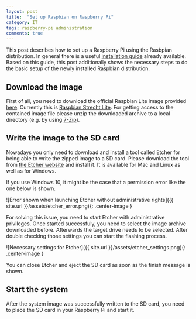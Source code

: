 ```yaml
---
layout: post
title:  "Set up Raspbian on Raspberry Pi"
category: IT
tags: raspberry-pi administration
comments: true
---
```


This post describes how to set up a Raspberry Pi using the Rasbpian distribution. In general there is a useful [installation guide][raspi-guide] already available. Based on this guide, this post additionally shows the necessary steps to do the basic setup of the newly installed Raspbian distribution.

## Download the image
First of all, you need to download the official Raspbian Lite image provided [here][raspi-download]. Currently this is [Raspbian Strecht Lite][stretch-relnotes]. For getting access to the contained image file please unzip the downloaded archive to a local directory (e.g. by using [7-Zip][7-Zip]).

## Write the image to the SD card
Nowadays you only need to download and install a tool called Etcher for being able to write the zipped image to a SD card. Please download the tool from [the Etcher website][etcher] and install it. It is available for Mac and Linux as well as for Windows.

If you use Windows 10, it might be the case that a permission error like the one below is shown.

![Error shown when launching Etcher without administrative rights]({{ site.url }}/assets/etcher_error.png){: .center-image }

For solving this issue, you need to start Etcher with administrative privileges. Once started successfuly, you need to select the image archive downloaded before. Afterwards the target drive needs to be selected. After double checking those settings you can start the flashing process.

![Necessary settings for Etcher]({{ site.url }}/assets/etcher_settings.png){: .center-image }

You can close Etcher and eject the SD card as soon as the finish message is shown.

## Start the system
After the system image was successfully written to the SD card, you need to place the SD card in your Raspberry Pi and start it.

[raspi-download]: https://www.raspberrypi.org/downloads/raspbian/
[raspi-guide]: https://www.raspberrypi.org/documentation/installation/installing-images/README.md
[stretch-relnotes]: http://downloads.raspberrypi.org/raspbian/release_notes.txt
[7-Zip]: http://www.7-zip.org/
[etcher]: https://etcher.io/
